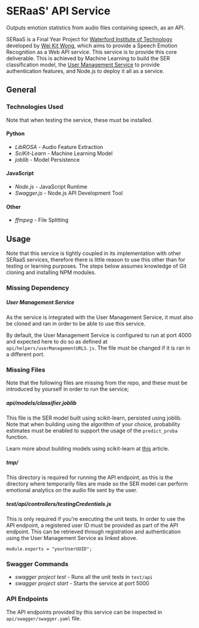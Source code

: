 # SERaaS' API Service

Outputs emotion statistics from audio files containing speech, as an API.

SERaaS is a Final Year Project for [Waterford Institute of Technology](https://www.wit.ie/) developed by [Wei Kit Wong](https://github.com/andyAndyA), which aims to provide a Speech Emotion Recognition as a Web API service. This service is to provide this core deliverable. This is achieved by Machine Learning to build the SER classification model, the [User Management Service](https://github.com/andyAndyA/SERaaS-User-Management-Service) to provide authentication features, and Node.js to deploy it all as a service.

## General

### Technologies Used

Note that when testing the service, these must be installed.

#### Python

* *LibROSA* - Audio Feature Extraction
* *SciKit-Learn* - Machine Learning Model
* *joblib* - Model Persistence

#### JavaScript

* *Node.js* - JavaScript Runtime
* *Swagger.js* - Node.js API Development Tool

#### Other

* *ffmpeg* - File Splitting

## Usage

Note that this service is tightly coupled in its implementation with other SERaaS services, therefore there is little reason to use this other than for testing or learning purposes. The steps below assumes knowledge of Git cloning and installing NPM modules.

### Missing Dependency

##### *User Management Service*

As the service is integrated with the User Management Service, it must also be cloned and ran in order to be able to use this service.

By default, the User Management Service is configured to run at port 4000 and expected here to do so as defined at `api/helpers/userManagementURLS.js`. The file must be changed if it is ran in a different port.

### Missing Files

Note that the following files are missing from the repo, and these must be introduced by yourself in order to run the service;

##### *api/models/classifier.joblib*

This file is the SER model built using scikit-learn, persisted using joblib. Note that when building using the algorithm of your choice, probability estimates must be enabled to support the usage of the `predict_proba` function.

Learn more about building models using scikit-learn at [this](https://scikit-learn.org/stable/tutorial/basic/tutorial.html) article.

##### *tmp/*

This directory is required for running the API endpoint, as this is the directory where temporarily files are made so the SER model can perform emotional analytics on the audio file sent by the user.

##### *test/api/controllers/testingCredentials.js*

This is only required if you're executing the unit tests. In order to use the API endpoint, a registered user ID must be provided as part of the API endpoint. This can be retrieved through registration and authentication using the User Management Service as linked above.

```
module.exports = "yourUserUUID";
```

### Swagger Commands

* *swagger project test* - Runs all the unit tests in `test/api`
* *swagger project start* - Starts the service at port 5000

### API Endpoints

The API endpoints provided by this service can be inspected in `api/swagger/swagger.yaml` file.
